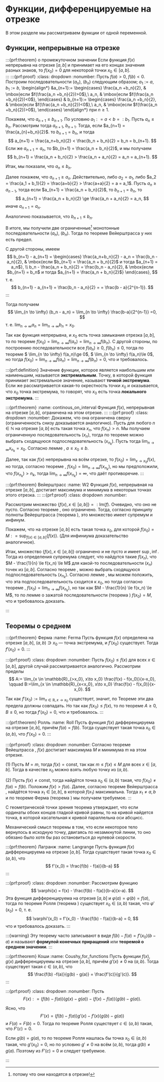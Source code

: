 # Функции, дифференцируемые на отрезке

В этом разделе мы рассматриваем функции от одной переменной.

## Функции, непрерывные на отрезке

:::{prf:theorem} о промежуточном значении
Если функция $f(x)$ непрерывна на отрезке $[a,b]$ и принимает на его концах значения разных знаков, то $f(x_0) = 0$ для некоторой точки $x_0 \in [a,b]$.    
:::
:::{prf:proof}
:class: dropdown
:nonumber:
Пусть $f(a)>0$, $f(b)<0$.  Построим последовательности $(a_n)$, $(b_n)$ следующим образом; $a_1:=a$, $b_1:=b$,
\begin{align*}
&a_{n+1}:= \begin{cases}
\frac{a_n +b_n}{2}, & \mbox{если $f(\frac{a_n +b_n}{2})>0$},\\
a_n, & \mbox{если $f(\frac{a_n +b_n}{2})<0$},
\end{cases}  & b_{n+1}:= \begin{cases}
\frac{a_n +b_n}{2}, & \mbox{если $f(\frac{a_n +b_n}{2})<0$},\\
a_n, & \mbox{если $f(\frac{a_n +b_n}{2})>0$},
\end{cases}
\end{align*}
при $n\ge 1$.

Покажем, что $a_{n+1}\le b_{n+1}$. По условию $a_1: = a < b =:b_1$. Пусть $a_n \le b_n$. Рассмотрим тогда $a_{n+1}$, $b_{n+1}$. Тогда, если $a_{n+1} = \frac{a_{n}+b_n}{2}$. то $b_{n+1} = b_n$, и тогда 
$$
a_{n+1} = \frac{a_n+b_n}{2} < \frac{b_n + b_n}{2} = b_n = b_{n+1}.
$$
Если же $a_{n+1} = a_n$, то $b_{n+1} = \frac{a_n + b_n}{2}$, и мы получаем
$$
b_{n+1} = \frac{a_n + b_n}{2} > \frac{a_n + a_n}{2} = a_n = a_{n+1}.
$$

Итак, мы показали, что $a_n \le b_n$.

Далее покажем, что $a_{n+1} \ge a_n$. Действительно, либо $a_2= a_1$, либо $a_2 = \frac{a_1 + b_1}{2} = \frac{a+b}{2} > \frac{a+a}{2} = a = a_1$. Пусть $a_{n} \ge a_{n-1}$, тогда если $a_{n+1} = \frac{a_n + b_n}{2}$, то $b_{n+1} = b_n$, то
$$
a_{n+1} = \frac{a_n + b_n}{2} \ge \frac{a_n + a_n}{2} = a_n,
$$
иначе $a_{n+1} = a_n$.

Аналогично показывается, что $b_{n+1} \le b_{n}$.

В итоге, мы получили две ограниченные[^ref201] монотонные последовательности $(a_n)$, $(b_n)$. Тогда по теореме Вейерштрасса [](#W) у них есть предел.

С другой стороны, имеем
$$
b_{n+1} - a_{n+1} = \begin{cases}
\frac{a_n+b_n}{2} - a_n = \frac{b_n - a_n}{2}, & \mbox{если $b_{n+1} = \frac{a_n + b_n}{2}$ и тогда $a_{n+1} = a_n$}, \\
b_n - \frac{a_n + b_n}{2} = \frac{b_n - a_n}{2}, & \mbox{если $b_{n+1} = b_n$ и тогда $a_{n+1} = \frac{a_n + b_n}{2}$}
\end{cases}, 
$$
т. е.
$$
b_{n+1} - a_{n+1} = \frac{b_n - a_n}{2} = = \frac{b - a}{2^{n-1}}.
$$
:::

Тогда получаем
$$
\lim_{n \to \infty} (b_n - a_n) = \lim_{n \to \infty} \frac{b-a}{2^{n-1}} =0,
$$
т. е. $\lim_{n \to \infty} a_n = \lim_{n \to \infty} b_n =x_0.$

Так как функция непрерывна, и $x_0$ есть точка замыкания отрезка $[a,b]$, то по теореме  [](#limgeqfor_any_sequence) $f(x_0) = \lim_{n \to \infty} f(a_n) = \lim_{n \to \infty} f(b_n)$. С другой стороны, по построению последовательности все $f(a_n) \ge 0$, $f(b_n)\le 0$, тогда по теореме [](#fleggeqlim) $ \lim_{n \to \infty} f(a_n)\ge 0$, $ \lim_{n \to \infty} f(a_n)\le 0$, но тогда $f(x_0) =  \lim_{n \to \infty} f(a_n) =  \lim_{n \to \infty} f(b_n) = 0$, что и требовалось. 


:::{prf:definition}
Значение функции, которое является наибольшим или наименьшим, называется **экстремальным**. Точку, в которой функция принимает экстремальное значение, называют **точкой экстремума**. Если же рассматривается какая-то окрестность точки $x_0$ и оказывается, что $x_0$ точка экстремума, то говорят, что $x_0$ есть точка **локального экстремума.** 
:::


:::{prf:theorem}
:name: continous_on_interval
Функция $f(x)$, непрерывная на отрезке $[a,b]$, ограничена на этом отрезке.
:::
:::{prf:proof}
:class: dropdown
:nonumber:
Докажем, что она ограничена сверху (ограниченность снизу доказывается аналогично). Пусть для любого $n\in \mathbb{N}$ на отрезке $[a,b]$ есть такая точка $x_n$, что $f(x_n) >n$. Мы получаем ограниченную последовательность $(x_n)$, тогда по теореме [](#from_bounded_sequence) можно выбрать сходящуюся подпоследовательность $(x_{n_k})$. Пусть тогда $\lim_{n\to \infty}x_{n_k} = x_0$. Согласно лемме [](#aleb), $a\le x_0 \le b$. 

Далее, так как $f(x)$ непрерывна на всём отрезке, то $f(x_0) = \lim_{x\to x_0}f(x)$, но тогда, согласно теореме [](#limgeqfor_any_sequence), $f(x_0)  = \lim_{n\to \infty} f(x_{n_k})$, но мы предположили, что $f(x_{n_k}) > n_k$, тогда $\lim_{n\to \infty} f(x_{n_k}) = \infty$, что даёт противоречие.
:::

:::{prf:theorem} Вейерштрасс
:name: W2
Функция $f(x)$, непрерывная на отрезке $[a,b]$, достигает максимума и минимума в некоторых точках этого отрезка.
:::
:::{prf:proof}
:class: dropdown
:nonumber:

Рассмотрим множество $\{f(x),\, x \in [a,b] \} =: \mathrm{Im}(f)$. Очевидно, что оно не пусто. Согласно теореме [](#continous_on_interval), оно ограничено. Тогда, согласно принципу полноты Вейерштрасса (теорема [](#W=complete)), это множество имеет супремум и инфинум.

Покажем, что на отрезке $[a,b]$ есть такая точка $x_0$, для которой $f(x_0) = M: = \sup_{f(x) \in [a,b]}\{f(x)\}$. (Для инфиниума доказательство аналогичное).

Итак, множество $\{f(x),\, x\in  [a,b] \}$ ограничено и не пусто и имеет $\sup, \inf$. Тогда из определения супремума следует, что найдутся такие $f(x_n)$, что $M - \frac{1}{n} \le f(x_n) \le M$ для какой-то последовательности $(x_n)$ точек из $[a,b]$. Согласно теореме [](#from_bounded_sequence), можно выбрать сходящуюся подпоследовательность $(x_{n_k})$. Согласно лемме [](#choice_of_seqeunce), мы можем положить, что эта подпоследовательность сходится к $x_0$, но тогда согласно теореме [](#limgeqfor_any_sequence), $f(x_0)  = \lim_{n \to \infty} f(x_{n_k})$, но так как $M - \frac{1}{n} \le f(x_n) \le M$, то по лемме о зажатой последовательности (теорема [](#squeezy)) $f(x_0) = M$, что и требовалось доказать. 

:::

## Теоремы о среднем


:::{prf:theorem} Ферма 
:name: Ferma
Пусть функция $f(x)$ определена на отрезке $[a,b]$, $(a,b) \ni x_0$ — точка экстремума, и $f'(x_0)$ существует. Тогда $f'(x_0) = 0$.
:::

:::{prf:proof}
:class: dropdown
:nonumber:
Пусть $f(x_0) \le f(x)$ для всех $x \in [a,b]$, другой случай рассматривается аналогично. Рассмотрим пределы
$$
A:= \lim_{x \in \mathbb{R}_{>x_0}, x\to x_0} \frac{f(x) - f(x_0)}{x-x_0}, \qquad B:=\lim_{x \in \mathbb{R}_{x<x_0}, x\to x_0} \frac{f(x) - f(x_0)}{x-x_0}.
$$

Так как $f'(x_0) := \lim_{x\in \mathbb{R}, x \to x_0}$ существует, значит, по Теореме [](#limit_for_any_subset) эти два предела должны совпадать. Но так как  $f(x_0) \le f(x)$, то по теореме [](#fleggeqlim) $A\ge 0$, $B\le 0$, но тогда $f'(x_0) =0$, что и требовалось. 
:::


:::{prf:theorem} Ролль 
:name: Roll
Пусть функция $f(x)$ дифференцируема на отрезке $[a,b]$, причём $f(a) = f(b)$. Тогда существует такая точка $x_0 \in (a,b)$, что $f'(x_0) = 0.$
:::

:::{prf:proof}
:class: dropdown
:nonumber:
Согласно теореме Вейештрасса [](#W2), $f(x)$ достигает максимума $M$ и минимума $m$ на этом отрезке.

(1) Пусть $M = m$, тогда $f(x) = \mathrm{const}$, так как $m \le f(x) \le M$ для всех $x \in [a,b]$. Тогда в качестве $x_0$ можно взять любую точку из $(a,b)$.

(2) Пусть $f(x) \ne \mathrm{const}$, тогда найдётся точка $x_0 \in (a,b)$ такая, что $f(x_0) \ne f(a) =f(b)$. Положим $f(x) > f(a)$. Далее, согласно теореме Вейерштрасса [](#W2), найдётся точка $x_1 \in [a,b]$, в которой $f(x_1)$ максимальна. Тогда $x_1 \ne a,b$ и по теореме Ферма (теорема [](#Ferma)) мы получаем требуемое. 
:::


С геометрической точки зрения теорема утверждает, что если ординаты обоих концов гладкой кривой равны, то на кривой найдется точка, в которой касательная к кривой параллельна оси абсцисс.

Механический смысл теоремы в том, что если некоторое тело вернулось в исходную точку, двигаясь по незамкнутой линии, то оно обязано было хотя бы раз остановиться до нулевой скорости.

:::{prf:theorem} Лагранж 
:name: Langrange
Пусть функция $f(x)$ дифференцируема на отрезке $[a,b]$. Тогда существует такая точка $x_0 \in (a,b)$, что 
$$
f'(x_0) = \frac{f(b) - f(a)}{b-a}
$$
:::

:::{prf:proof}
:class: dropdown
:nonumber:
Рассмотрим функцию
$$
\varphi(x)  = f(x) - \frac{f(b) - f(a)}{b-a}(x-a).
$$
Эта функция дифференцируема на отрезке $[a,b]$ и $\varphi(a) = \varphi(b) =  f(a)$, тогда по теореме Ролля (теорема [](#Roll)) существует $x_0 \in (a,b)$ такая, что $\varphi'(x_0) = 0$, т. е.
$$
\varphi'(x_0) = f'(x_0) - \frac{f(b) - f(a)}{b-a} = 0,
$$
что и требовалось доказать.
:::

:::{warning}
Эту теорему часто записывают в виде $f(b) - f(a)=  f'(x_0)(b-a)$ и называют **формулой конечных приращений** или **теоремой о среднем значении**.
:::

:::{prf:theorem} Коши
:name: Coushy_for_functions
Пусть функции $f(x)$, $g(x)$ дифференцируемы на отрезке $[a,b]$, причём $g'(x) \ne 0$ на $(a,b)$. Тогда существует такая $c \in (a,b)$, что 
$$
\frac{f(b) -f(a)}{g(b) - g(a)} = \frac{f'(c)}{g'(c)}.
$$
:::

:::{prf:proof}
:class: dropdown
:nonumber:
Пусть
$$
F(x): = \bigl(f(b)-f(a) \bigr) (g(x)-g(a)) - ( f(x)- f(a)) \bigl(g(b) - g(a)\bigr).
$$

Ясно, что
$$
F'(x) = \bigl(f(b)-f(a) \bigr) g'(x) - f'(x)\bigl(g(b) - g(a)\bigr)
$$
и $F(a) = F(b) =0$. Тогда по теореме Ролля [](#Roll) существует $c\in (a,b)$ такая, что $F'(c) = 0.$

Если $g(b) = g(a)$, то по теореме Ролля нашлась бы точка $x_0 \in (a,b)$ такая, что $g'(x_0) = 0$, но по условию $g' \ne 0$ на всём $(a,b)$, тогда $g(b) \ne g(a)$. Поэтому из $F'(c)=0$ и следует требуемое.

:::

[^ref201]: потому что они находятся в отрезке!